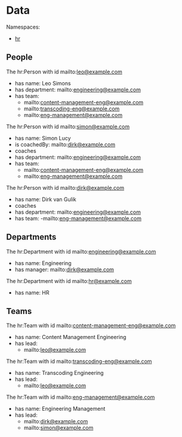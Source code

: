 # Data
Namespaces:
* [hr](https://type.link.model.tools/ns/tlm-sample-hr/)

## People
The hr:Person with id mailto:leo@example.com
* has name: Leo Simons
* has department: mailto:engineering@example.com
* has team:
  - mailto:content-management-eng@example.com
  - mailto:transcoding-eng@example.com
  - mailto:eng-management@example.com

The hr:Person with id mailto:simon@example.com
* has name: Simon Lucy
* is coachedBy: mailto:dirk@example.com
* coaches
* has department: mailto:engineering@example.com
* has team:
  - mailto:content-management-eng@example.com
  - mailto:eng-management@example.com

The hr:Person with id mailto:dirk@example.com
* has name: Dirk van Gulik
* coaches
* has department: mailto:engineering@example.com
* has team:
  -mailto:eng-management@example.com

## Departments
The hr:Department with id mailto:engineering@example.com
* has name: Engineering
* has manager: mailto:dirk@example.com

The hr:Department with id mailto:hr@example.com
* has name: HR

## Teams
The hr:Team with id mailto:content-management-eng@example.com
* has name: Content Management Engineering
* has lead:
  - mailto:leo@example.com

The hr:Team with id mailto:transcoding-eng@example.com
* has name: Transcoding Engineering
* has lead:
  - mailto:leo@example.com

The hr:Team with id mailto:eng-management@example.com
* has name: Engineering Management
* has lead:
  - mailto:dirk@example.com
  - mailto:simon@example.com
